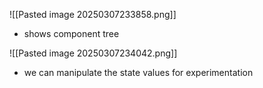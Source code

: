 ![[Pasted image 20250307233858.png]]
- shows component tree

![[Pasted image 20250307234042.png]]
- we can manipulate the state values for experimentation